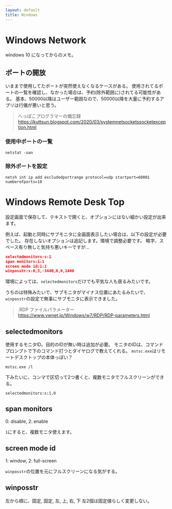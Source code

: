 ```yaml
---
layout: default
title: Windows
---
```


# Windows Network

windows 10 になってからのメモ。

## ポートの開放

いままで使用してたポートが突然使えなくなるケースがある。
使用されてるポートの一覧を確認し、なかった場合は、予約(除外範囲に)されてる可能性がある。
基本、50000以降はユーザー範囲なので、50000以降を大量に予約するアプリは行儀が悪いと思う。

> へっぽこプログラマーの備忘録
https://kuttsun.blogspot.com/2020/03/systemnetsocketssocketexception.html

### 使用中ポートの一覧

`netstat -oan`

### 除外ポートを設定

`netsh int ip add excludedportrange protocol=udp startport=60001 numberofports=10`

# Windows Remote Desk Top

設定画面で保存して、テキストで開くと、オプションにはない細かい設定が出来ます。

例えば、起動と同時にサブモニタに全画面表示したい場合は、以下の設定が必要でした。
存在しないオプションは追記します。環境で調整必要です。
略字、スペース有り無しと気持ち悪いキーですが…

```json
selectedmonitors:s:1
span monitors:i:1
screen mode id:i:2
winposstr:s:0,3,-3440,0,0,1440
```

環境によっては、`selectedmonitors`だけでも平気な人も居るみたいです。

うちのは特殊みたいで、サブモニタがマイナス位置にあたるみたいで、
`winposstr`の設定で無事にサブモニタに表示できました。

> .RDP ファイルパラメーター
https://www.vwnet.jp/Windows/w7/RDP/RDP-parameters.html

## selectedmonitors

使用するモニタID。目的のIDが無い時は追加が必要。
モニタのIDは、コマンドプロンプトで下のコマンド打つとダイヤログで教えてくれる。
`mstsc.exe`はリモートデスクトップの本体っぽい？

```console
mstsc.exe /l
```

下みたいに、コンマで区切って2つ書くと、複数モニタでフルスクリーンができる。

`selectedmonitors:s:1,0`

## span monitors

0: disable, 2: enable

`1`にすると、複数モニタ使えます。

## screen mode id

1: window, 2: full-screen

`winposstr`の位置を元にフルスクリーンになる気がする。

## winposstr

左から順に、固定, 固定, 左, 上, 右, 下 
左2個は固定値らしく変更しない。
